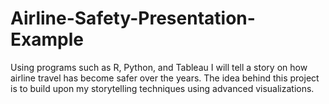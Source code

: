 # Airline-Safety-Presentation-Example
Using programs such as R, Python, and Tableau I will tell a story on how airline travel has become safer 
over the years. The idea behind this project is to build upon my storytelling techniques using advanced 
visualizations.
